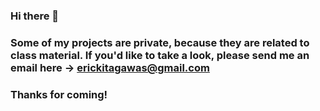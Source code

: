 ### Hi there 👋
### Some of my projects are private, because they are related to class material. If you'd like to take a look, please send me an email here -> erickitagawas@gmail.com 
### Thanks for coming!
<!--
**eric-kitagawa/eric-kitagawa** is a ✨ _special_ ✨ repository because its `README.md` (this file) appears on your GitHub profile.

Here are some ideas to get you started:

- 🔭 I’m currently working on ..
- 🌱 I’m currently learning ...
- 👯 I’m looking to collaborate on ...
- 🤔 I’m looking for help with ...
- 💬 Ask me about ...
- 📫 How to reach me: ...
- 😄 Pronouns: ...
- ⚡ Fun fact: ...
-->

